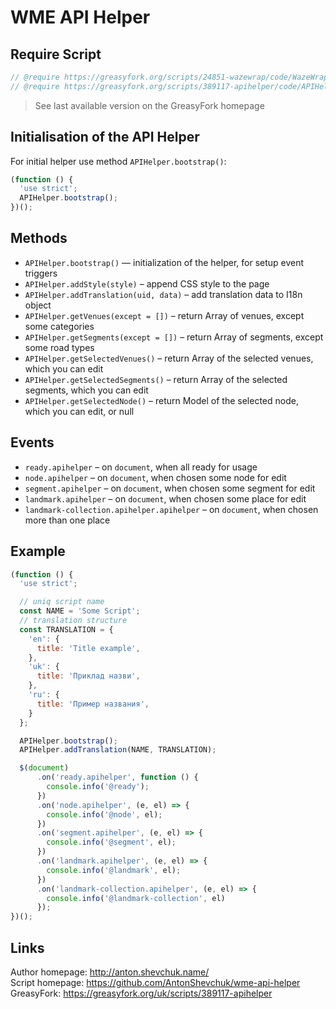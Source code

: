 # WME API Helper
## Require Script
```javascript
// @require https://greasyfork.org/scripts/24851-wazewrap/code/WazeWrap.js
// @require https://greasyfork.org/scripts/389117-apihelper/code/APIHelper.js?version=XXX
```
> See last available version on the GreasyFork homepage 

## Initialisation of the API Helper
For initial helper use method `APIHelper.bootstrap()`:
```javascript
(function () {
  'use strict';
  APIHelper.bootstrap();
})();
```

## Methods
* `APIHelper.bootstrap()` — initialization of the helper, for setup event triggers
* `APIHelper.addStyle(style)` – append CSS style to the page
* `APIHelper.addTranslation(uid, data)` – add translation data to I18n object
* `APIHelper.getVenues(except = [])` – return Array of venues, except some categories
* `APIHelper.getSegments(except = [])` – return Array of segments, except some road types
* `APIHelper.getSelectedVenues()` – return Array of the selected venues, which you can edit
* `APIHelper.getSelectedSegments()` – return Array of the selected segments, which you can edit
* `APIHelper.getSelectedNode()` – return Model of the selected node, which you can edit, or null

## Events
* `ready.apihelper` – on `document`, when all ready for usage
* `node.apihelper` – on `document`, when chosen some node for edit
* `segment.apihelper` – on `document`, when chosen some segment for edit
* `landmark.apihelper` – on `document`, when chosen some place for edit
* `landmark-collection.apihelper.apihelper` – on `document`, when chosen more than one place

## Example

```javascript
(function () {
  'use strict';

  // uniq script name
  const NAME = 'Some Script';
  // translation structure
  const TRANSLATION = {
    'en': {
      title: 'Title example',
    },
    'uk': {
      title: 'Приклад назви',
    },
    'ru': {
      title: 'Пример названия',
    }
  };

  APIHelper.bootstrap();
  APIHelper.addTranslation(NAME, TRANSLATION);

  $(document)
      .on('ready.apihelper', function () {
        console.info('@ready');
      })
      .on('node.apihelper', (e, el) => {
        console.info('@node', el);
      })
      .on('segment.apihelper', (e, el) => {
        console.info('@segment', el);
      })
      .on('landmark.apihelper', (e, el) => {
        console.info('@landmark', el);
      })
      .on('landmark-collection.apihelper', (e, el) => {
        console.info('@landmark-collection', el)
      });
})();

```

## Links
Author homepage: http://anton.shevchuk.name/  
Script homepage: https://github.com/AntonShevchuk/wme-api-helper  
GreasyFork: https://greasyfork.org/uk/scripts/389117-apihelper  
